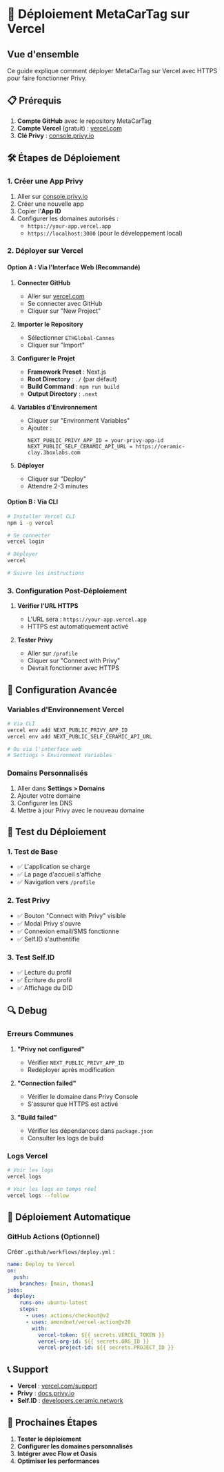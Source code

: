# 🚀 Déploiement MetaCarTag sur Vercel

## Vue d'ensemble

Ce guide explique comment déployer MetaCarTag sur Vercel avec HTTPS pour faire fonctionner Privy.

## 📋 Prérequis

1. **Compte GitHub** avec le repository MetaCarTag
2. **Compte Vercel** (gratuit) : [vercel.com](https://vercel.com)
3. **Clé Privy** : [console.privy.io](https://console.privy.io)

## 🛠️ Étapes de Déploiement

### 1. Créer une App Privy

1. Aller sur [console.privy.io](https://console.privy.io)
2. Créer une nouvelle app
3. Copier l'**App ID**
4. Configurer les domaines autorisés :
   - `https://your-app.vercel.app`
   - `https://localhost:3000` (pour le développement local)

### 2. Déployer sur Vercel

#### Option A : Via l'Interface Web (Recommandé)

1. **Connecter GitHub**
   - Aller sur [vercel.com](https://vercel.com)
   - Se connecter avec GitHub
   - Cliquer sur "New Project"

2. **Importer le Repository**
   - Sélectionner `ETHGlobal-Cannes`
   - Cliquer sur "Import"

3. **Configurer le Projet**
   - **Framework Preset** : Next.js
   - **Root Directory** : `./` (par défaut)
   - **Build Command** : `npm run build`
   - **Output Directory** : `.next`

4. **Variables d'Environnement**
   - Cliquer sur "Environment Variables"
   - Ajouter :
     ```
     NEXT_PUBLIC_PRIVY_APP_ID = your-privy-app-id
     NEXT_PUBLIC_SELF_CERAMIC_API_URL = https://ceramic-clay.3boxlabs.com
     ```

5. **Déployer**
   - Cliquer sur "Deploy"
   - Attendre 2-3 minutes

#### Option B : Via CLI

```bash
# Installer Vercel CLI
npm i -g vercel

# Se connecter
vercel login

# Déployer
vercel

# Suivre les instructions
```

### 3. Configuration Post-Déploiement

1. **Vérifier l'URL HTTPS**
   - L'URL sera : `https://your-app.vercel.app`
   - HTTPS est automatiquement activé

2. **Tester Privy**
   - Aller sur `/profile`
   - Cliquer sur "Connect with Privy"
   - Devrait fonctionner avec HTTPS

## 🔧 Configuration Avancée

### Variables d'Environnement Vercel

```bash
# Via CLI
vercel env add NEXT_PUBLIC_PRIVY_APP_ID
vercel env add NEXT_PUBLIC_SELF_CERAMIC_API_URL

# Ou via l'interface web
# Settings > Environment Variables
```

### Domains Personnalisés

1. Aller dans **Settings > Domains**
2. Ajouter votre domaine
3. Configurer les DNS
4. Mettre à jour Privy avec le nouveau domaine

## 🧪 Test du Déploiement

### 1. Test de Base
- ✅ L'application se charge
- ✅ La page d'accueil s'affiche
- ✅ Navigation vers `/profile`

### 2. Test Privy
- ✅ Bouton "Connect with Privy" visible
- ✅ Modal Privy s'ouvre
- ✅ Connexion email/SMS fonctionne
- ✅ Self.ID s'authentifie

### 3. Test Self.ID
- ✅ Lecture du profil
- ✅ Écriture du profil
- ✅ Affichage du DID

## 🔍 Debug

### Erreurs Communes

1. **"Privy not configured"**
   - Vérifier `NEXT_PUBLIC_PRIVY_APP_ID`
   - Redéployer après modification

2. **"Connection failed"**
   - Vérifier le domaine dans Privy Console
   - S'assurer que HTTPS est activé

3. **"Build failed"**
   - Vérifier les dépendances dans `package.json`
   - Consulter les logs de build

### Logs Vercel

```bash
# Voir les logs
vercel logs

# Voir les logs en temps réel
vercel logs --follow
```

## 🚀 Déploiement Automatique

### GitHub Actions (Optionnel)

Créer `.github/workflows/deploy.yml` :

```yaml
name: Deploy to Vercel
on:
  push:
    branches: [main, thomas]
jobs:
  deploy:
    runs-on: ubuntu-latest
    steps:
      - uses: actions/checkout@v2
      - uses: amondnet/vercel-action@v20
        with:
          vercel-token: ${{ secrets.VERCEL_TOKEN }}
          vercel-org-id: ${{ secrets.ORG_ID }}
          vercel-project-id: ${{ secrets.PROJECT_ID }}
```

## 📞 Support

- **Vercel** : [vercel.com/support](https://vercel.com/support)
- **Privy** : [docs.privy.io](https://docs.privy.io)
- **Self.ID** : [developers.ceramic.network](https://developers.ceramic.network)

## 🎯 Prochaines Étapes

1. **Tester le déploiement**
2. **Configurer les domaines personnalisés**
3. **Intégrer avec Flow et Oasis**
4. **Optimiser les performances** 